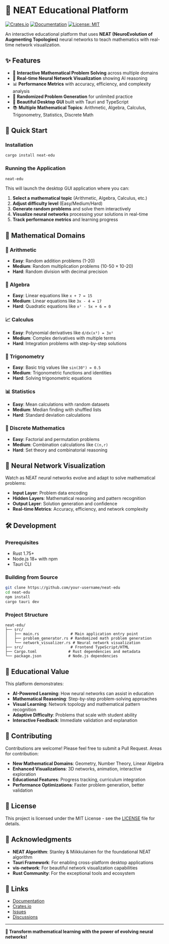 # 🧠 NEAT Educational Platform

[![Crates.io](https://img.shields.io/crates/v/neat-edu.svg)](https://crates.io/crates/neat-edu)
[![Documentation](https://docs.rs/neat-edu/badge.svg)](https://docs.rs/neat-edu)
[![License: MIT](https://img.shields.io/badge/License-MIT-yellow.svg)](https://opensource.org/licenses/MIT)

An interactive educational platform that uses **NEAT (NeuroEvolution of Augmenting Topologies)** neural networks to teach mathematics with real-time network visualization.

## ✨ Features

- 🎯 **Interactive Mathematical Problem Solving** across multiple domains
- 🧠 **Real-time Neural Network Visualization** showing AI reasoning
- 📊 **Performance Metrics** with accuracy, efficiency, and complexity analysis
- 🎲 **Randomized Problem Generation** for unlimited practice
- 🎨 **Beautiful Desktop GUI** built with Tauri and TypeScript
- 📚 **Multiple Mathematical Topics**: Arithmetic, Algebra, Calculus, Trigonometry, Statistics, Discrete Math

## 🚀 Quick Start

### Installation

```bash
cargo install neat-edu
```

### Running the Application

```bash
neat-edu
```

This will launch the desktop GUI application where you can:

1. **Select a mathematical topic** (Arithmetic, Algebra, Calculus, etc.)
2. **Adjust difficulty level** (Easy/Medium/Hard)
3. **Generate random problems** and solve them interactively
4. **Visualize neural networks** processing your solutions in real-time
5. **Track performance metrics** and learning progress

## 🧮 Mathematical Domains

### 🔢 Arithmetic
- **Easy**: Random addition problems (1-20)
- **Medium**: Random multiplication problems (10-50 × 10-20)
- **Hard**: Random division with decimal precision

### 🧮 Algebra
- **Easy**: Linear equations like `x + 7 = 15`
- **Medium**: Linear equations like `3x - 4 = 17`
- **Hard**: Quadratic equations like `x² - 5x + 6 = 0`

### 📈 Calculus
- **Easy**: Polynomial derivatives like `d/dx(x³) = 3x²`
- **Medium**: Complex derivatives with multiple terms
- **Hard**: Integration problems with step-by-step solutions

### 📐 Trigonometry
- **Easy**: Basic trig values like `sin(30°) = 0.5`
- **Medium**: Trigonometric functions and identities
- **Hard**: Solving trigonometric equations

### 📊 Statistics
- **Easy**: Mean calculations with random datasets
- **Medium**: Median finding with shuffled lists
- **Hard**: Standard deviation calculations

### 🎲 Discrete Mathematics
- **Easy**: Factorial and permutation problems
- **Medium**: Combination calculations like `C(n,r)`
- **Hard**: Set theory and combinatorial reasoning

## 🧠 Neural Network Visualization

Watch as NEAT neural networks evolve and adapt to solve mathematical problems:

- **Input Layer**: Problem data encoding
- **Hidden Layers**: Mathematical reasoning and pattern recognition
- **Output Layer**: Solution generation and confidence
- **Real-time Metrics**: Accuracy, efficiency, and network complexity

## 🛠️ Development

### Prerequisites

- Rust 1.75+
- Node.js 18+ with npm
- Tauri CLI

### Building from Source

```bash
git clone https://github.com/your-username/neat-edu
cd neat-edu
npm install
cargo tauri dev
```

### Project Structure

```
neat-edu/
├── src/
│   ├── main.rs              # Main application entry point
│   ├── problem_generator.rs # Randomized math problem generation
│   └── network_visualizer.rs # Neural network visualization
├── src/                     # Frontend TypeScript/HTML
├── Cargo.toml              # Rust dependencies and metadata
└── package.json            # Node.js dependencies
```

## 🎯 Educational Value

This platform demonstrates:

- **AI-Powered Learning**: How neural networks can assist in education
- **Mathematical Reasoning**: Step-by-step problem-solving approaches
- **Visual Learning**: Network topology and mathematical pattern recognition
- **Adaptive Difficulty**: Problems that scale with student ability
- **Interactive Feedback**: Immediate validation and explanation

## 🤝 Contributing

Contributions are welcome! Please feel free to submit a Pull Request. Areas for contribution:

- **New Mathematical Domains**: Geometry, Number Theory, Linear Algebra
- **Enhanced Visualizations**: 3D networks, animation, interactive exploration
- **Educational Features**: Progress tracking, curriculum integration
- **Performance Optimizations**: Faster problem generation, better validation

## 📄 License

This project is licensed under the MIT License - see the [LICENSE](LICENSE) file for details.

## 🌟 Acknowledgments

- **NEAT Algorithm**: Stanley & Miikkulainen for the foundational NEAT algorithm
- **Tauri Framework**: For enabling cross-platform desktop applications
- **vis-network**: For beautiful network visualization capabilities
- **Rust Community**: For the exceptional tools and ecosystem

## 🔗 Links

- [Documentation](https://docs.rs/neat-edu)
- [Crates.io](https://crates.io/crates/neat-edu)
- [Issues](https://github.com/your-username/neat-edu/issues)
- [Discussions](https://github.com/your-username/neat-edu/discussions)

---

**🚀 Transform mathematical learning with the power of evolving neural networks!**